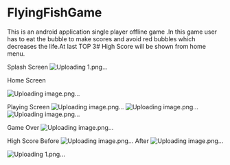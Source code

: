# FlyingFishGame
This is an android application single player offline game .In this game user has to eat the bubble to make scores and avoid red bubbles which decreases the life.At last TOP 3# High Score will be shown from home menu.


Splash Screen
![Uploading 1.png…]()

Home Screen


![Uploading image.png…]()

Playing Screen
![Uploading image.png…]()
![Uploading image.png…]()
![Uploading image.png…]()

Game Over
![Uploading image.png…]()

High Score
Before
![Uploading image.png…]()
After
![Uploading image.png…]()

![Uploading 1.png…]()
